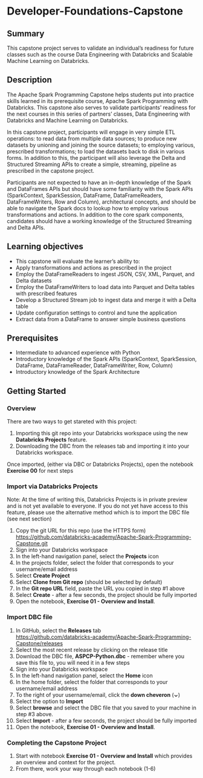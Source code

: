 # Developer-Foundations-Capstone

## Summary 
This capstone project serves to validate an individual’s readiness for future classes such as the course Data Engineering with Databricks and Scalable Machine Learning on Databricks.

## Description
The Apache Spark Programming Capstone helps students put into practice skills learned in its prerequisite course, Apache Spark Programming with Databricks. This capstone also serves to validate participants’ readiness for the next courses in this series of partners’ classes, Data Engineering with Databricks and Machine Learning on Databricks.

In this capstone project, participants will engage in very simple ETL operations: to read data from multiple data sources; to produce new datasets by unioning and joining the source datasets; to employing various, prescribed transformations; to load the datasets back to disk in various forms. In addition to this, the participant will also leverage the Delta and Structured Streaming APIs to create a simple, streaming, pipeline as prescribed in the capstone project.

Participants are not expected to have an in-depth knowledge of the Spark and DataFrames APIs but should have some familiarity with the Spark APIs (SparkContext, SparkSession, DataFrame, DataFrameReaders, DataFrameWriters, Row and Column), architectural concepts, and should be able to navigate the Spark docs to lookup how to employ various transformations and actions. In addition to the core spark components, candidates should have a working knowledge of the Structured Streaming and Delta APIs.

## Learning objectives
* This capstone will evaluate the learner’s ability to:
* Apply transformations and actions as prescribed in the project
* Employ the DataFrameReaders to ingest JSON, CSV, XML, Parquet, and Delta datasets
* Employ the DataFrameWriters to load data into Parquet and Delta tables with prescribed features
* Develop a Structured Stream job to ingest data and merge it with a Delta table
* Update configuration settings to control and tune the application
* Extract data from a DataFrame to answer simple business questions

## Prerequisites
* Intermediate to advanced experience with Python
* Introductory knowledge of the Spark APIs (SparkContext, SparkSession, DataFrame, DataFrameReader, DataFrameWriter, Row, Column)
* Introductory knowledge of the Spark Architecture

## Getting Started

### Overview
There are two ways to get stareted with this project:
1. Importing this git repo into your Databricks workspace using the new **Databricks Projects** feature.
2. Downloading the DBC from the releases tab and importing it into your Databricks workspace.

Once imported, (either via DBC or Databricks Projects), open the notebook **Exercise 00** for next steps

### Import via Databricks Projects
Note: At the time of writing this, Databricks Projects is in private preview and is not yet available to everyone. If you do not yet have access to this feature, please use the alternative method which is to import the DBC file (see next section)
1. Copy the git URL for this repo (use the HTTPS form)<br/>
https://github.com/databricks-academy/Apache-Spark-Programming-Capstone.git
2. Sign into your Databricks workspace
3. In the left-hand navigation panel, select the **Projects** icon
4. In the projects folder, select the folder that corresponds to your username/email address
5. Select **Create Project**
6. Select **Clone from Git repo** (should be selected by default)
7. In the **Git repo URL** field, paste the URL you copied in step #1 above
8. Select **Create** - after a few seconds, the project should be fully imported
9. Open the notebook, **Exercise 01 - Overview and Install**.

### Import DBC file
1. In GitHub, select the **Releases** tab<br/>
https://github.com/databricks-academy/Apache-Spark-Programming-Capstone/releases
2. Select the most recent release by clicking on the release title
3. Download the DBC file, **ASPCP-Python.dbc** - remember where you save this file to, you will need it in a few steps
4. Sign into your Databricks workspace
5. In the left-hand navigation panel, select the **Home** icon
6. In the home folder, select the folder that corresponds to your username/email address
7. To the right of your username/email, click the **down cheveron** (**&#8964;**)
8. Select the option to **Import**
9. Select **browse** and select the DBC file that you saved to your machine in step #3 above.
10. Select **Import** - after a few seconds, the project should be fully imported
9. Open the notebook, **Exercise 01 - Overview and Install**.

### Completing the Capstone Project
1. Start with notebook **Exercise 01 - Overview and Install** which provides an overview and context for the project.
2. From there, work your way through each notebook (1-6)
